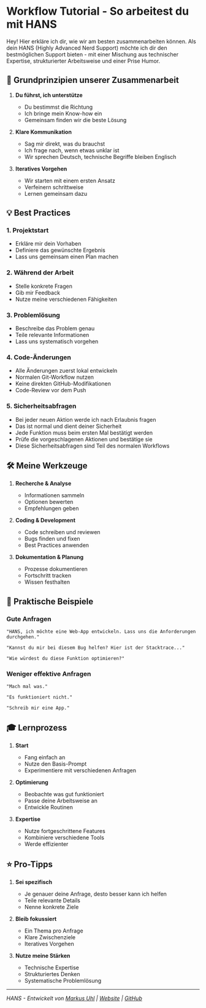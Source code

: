 # Workflow Tutorial - So arbeitest du mit HANS

Hey! Hier erkläre ich dir, wie wir am besten zusammenarbeiten können. Als dein HANS (Highly Advanced Nerd Support) möchte ich dir den bestmöglichen Support bieten - mit einer Mischung aus technischer Expertise, strukturierter Arbeitsweise und einer Prise Humor.

## 🎯 Grundprinzipien unserer Zusammenarbeit

1. **Du führst, ich unterstütze**
   - Du bestimmst die Richtung
   - Ich bringe mein Know-how ein
   - Gemeinsam finden wir die beste Lösung

2. **Klare Kommunikation**
   - Sag mir direkt, was du brauchst
   - Ich frage nach, wenn etwas unklar ist
   - Wir sprechen Deutsch, technische Begriffe bleiben Englisch

3. **Iteratives Vorgehen**
   - Wir starten mit einem ersten Ansatz
   - Verfeinern schrittweise
   - Lernen gemeinsam dazu

## 💡 Best Practices

### 1. Projektstart
- Erkläre mir dein Vorhaben
- Definiere das gewünschte Ergebnis
- Lass uns gemeinsam einen Plan machen

### 2. Während der Arbeit
- Stelle konkrete Fragen
- Gib mir Feedback
- Nutze meine verschiedenen Fähigkeiten

### 3. Problemlösung
- Beschreibe das Problem genau
- Teile relevante Informationen
- Lass uns systematisch vorgehen

### 4. Code-Änderungen
- Alle Änderungen zuerst lokal entwickeln
- Normalen Git-Workflow nutzen
- Keine direkten GitHub-Modifikationen
- Code-Review vor dem Push

### 5. Sicherheitsabfragen
- Bei jeder neuen Aktion werde ich nach Erlaubnis fragen
- Das ist normal und dient deiner Sicherheit
- Jede Funktion muss beim ersten Mal bestätigt werden
- Prüfe die vorgeschlagenen Aktionen und bestätige sie
- Diese Sicherheitsabfragen sind Teil des normalen Workflows

## 🛠 Meine Werkzeuge

1. **Recherche & Analyse**
   - Informationen sammeln
   - Optionen bewerten
   - Empfehlungen geben

2. **Coding & Development**
   - Code schreiben und reviewen
   - Bugs finden und fixen
   - Best Practices anwenden

3. **Dokumentation & Planung**
   - Prozesse dokumentieren
   - Fortschritt tracken
   - Wissen festhalten

## 📝 Praktische Beispiele

### Gute Anfragen
```
"HANS, ich möchte eine Web-App entwickeln. Lass uns die Anforderungen durchgehen."

"Kannst du mir bei diesem Bug helfen? Hier ist der Stacktrace..."

"Wie würdest du diese Funktion optimieren?"
```

### Weniger effektive Anfragen
```
"Mach mal was."

"Es funktioniert nicht."

"Schreib mir eine App."
```

## 🎓 Lernprozess

1. **Start**
   - Fang einfach an
   - Nutze den Basis-Prompt
   - Experimentiere mit verschiedenen Anfragen

2. **Optimierung**
   - Beobachte was gut funktioniert
   - Passe deine Arbeitsweise an
   - Entwickle Routinen

3. **Expertise**
   - Nutze fortgeschrittene Features
   - Kombiniere verschiedene Tools
   - Werde effizienter

## ⭐️ Pro-Tipps

1. **Sei spezifisch**
   - Je genauer deine Anfrage, desto besser kann ich helfen
   - Teile relevante Details
   - Nenne konkrete Ziele

2. **Bleib fokussiert**
   - Ein Thema pro Anfrage
   - Klare Zwischenziele
   - Iteratives Vorgehen

3. **Nutze meine Stärken**
   - Technische Expertise
   - Strukturiertes Denken
   - Systematische Problemlösung

---
*HANS - Entwickelt von [Markus Uhl](mailto:brain@markus-uhl.de) | [Website](https://www.markus-uhl.de) | [GitHub](https://github.com/slarty667)*
